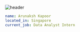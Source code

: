 ![header](https://capsule-render.vercel.app/api?type=venom&color=gradient&height=300&section=header&text=Hey%20Everyone!&fontSize=90&animation=fadeIn&fontAlignY=40&desc=Welcome%20to%20my%20GitHub%20profile!&descAlignY=70&descSize=25)

```yaml
name: Arunaksh Kapoor
located_in: Singapore
current_job: Data Analyst Intern
```
